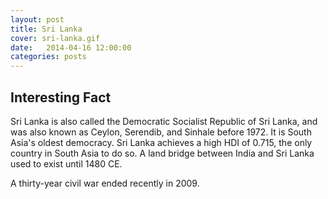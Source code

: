 ```yaml
---
layout: post
title: Sri Lanka
cover: sri-lanka.gif
date:   2014-04-16 12:00:00
categories: posts
---
```


## Interesting Fact

Sri Lanka is also called the Democratic Socialist Republic of Sri Lanka, and was also known as Ceylon, Serendib, and Sinhale before 1972. It is South Asia's oldest democracy. Sri Lanka achieves a high HDI of 0.715, the only country in South Asia to do so. A land bridge between India and Sri Lanka used to exist until 1480 CE. 

A thirty-year civil war ended recently in 2009. 